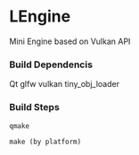 # LEngine

Mini Engine based on Vulkan API 


### Build Dependencis

Qt
glfw
vulkan
tiny_obj_loader

### Build Steps
```
qmake
```
```
make (by platform)
```
